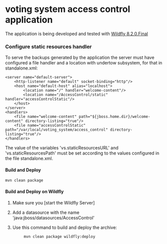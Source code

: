 # voting system access control application
The application is being developed and tested with [Wildfly 8.2.0.Final](http://wildfly.org/downloads/)

### Configure static resources handler
To serve the backups generated by the application the server must have configured a file handler and a location with undertow subsystem, 
for that in standalone.xml:

    <server name="default-server">
        <http-listener name="default" socket-binding="http"/>
        <host name="default-host" alias="localhost">
            <location name="/" handler="welcome-content"/>
            <location name="/AccessControl/static" handler="accessControlStatic"/>
        </host>
    </server>
    <handlers>
        <file name="welcome-content" path="${jboss.home.dir}/welcome-content" directory-listing="true"/>
        <file name="accessControlStatic" path="/var/local/voting_system/access_control" directory-listing="true"/>
    </handlers>

The value of the variables 'vs.staticResourcesURL' and 'vs.staticResourcesPath' must be set according to the values configured
in the file standalone.xml.

#### Build and Deploy

    mvn clean package

#### Build and Deploy on Wildfly

1. Make sure you [start the Wildfly Server]
2. Add a datasource with the name 'java:jboss/datasources/AccessControl'
3. Use this command to build and deploy the archive:

            mvn clean package wildfly:deploy
            